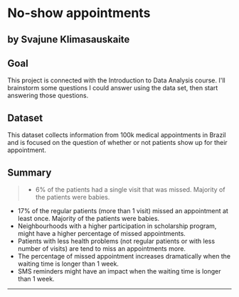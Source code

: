 # No-show appointments
## by Svajune Klimasauskaite


## Goal

This project is connected with the Introduction to Data Analysis course. I'll brainstorm some questions I could answer using the data set, then start answering those questions.

## Dataset

This dataset collects information from 100k medical appointments in Brazil and is focused on the question of whether or not patients show up for their appointment. 

## Summary

> * 6% of the patients had a single visit that was missed. Majority of the patients were babies.
* 17% of the regular patients (more than 1 visit) missed an appointment at least once. Majority of the patients were babies.
* Neighbourhoods with a higher participation in scholarship program, might have a higher percentage of missed appointments.
* Patients with less health problems (not regular patients or with less number of visits) are tend to miss an appointments more.
* The percentage of missed appointment increases dramatically when the waiting time is longer than 1 week.
* SMS reminders might have an impact when the waiting time is longer than 1 week. 

----------

